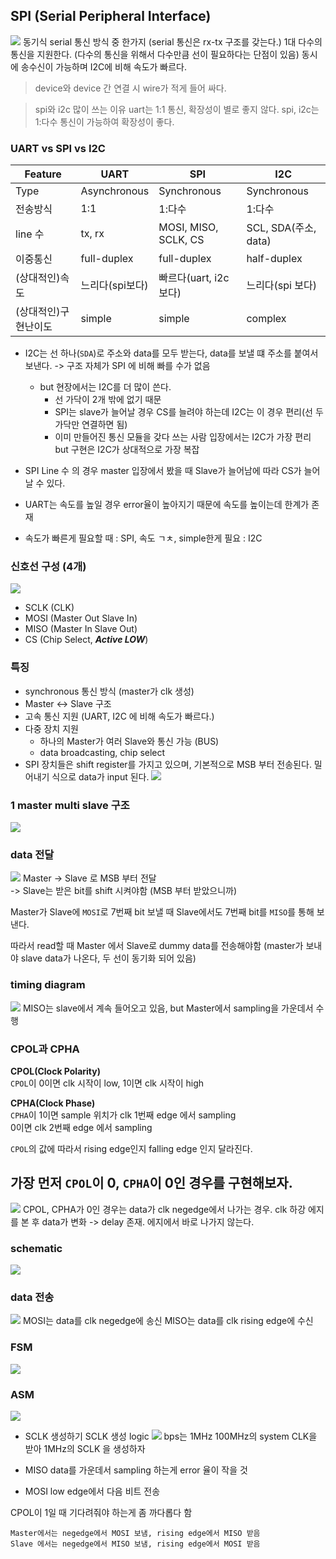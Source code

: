 ## SPI (Serial Peripheral Interface)
![](spi.png)
동기식 serial 통신 방식 중 한가지
(serial 통신은 rx-tx 구조를 갖는다.)
1대 다수의 통신을 지원한다. (다수의 통신을 위해서 다수만큼 선이 필요하다는 단점이 있음)
동시에 송수신이 가능하며 I2C에 비해 속도가 빠르다.

> device와 device 간 연결 시 wire가 적게 들어 싸다.

> spi와 i2c 많이 쓰는 이유
  uart는 1:1 통신, 확장성이 별로 좋지 않다.
  spi, i2c는 1:다수 통신이 가능하여 확장성이 좋다.

### UART vs SPI vs I2C
| Feature | UART | SPI | I2C |
|---------|------|-----|-----|
| Type    | Asynchronous | Synchronous | Synchronous |
| 전송방식 | 1:1 | 1:다수 | 1:다수 |
| line 수 | tx, rx | MOSI, MISO, SCLK, CS | SCL, SDA(주소, data) |
| 이중통신 | full-duplex | full-duplex | half-duplex |
| (상대적인)속도 | 느리다(spi보다) | 빠르다(uart, i2c 보다) | 느리다(spi 보다) |
| (상대적인)구현난이도 | simple | simple | complex |

- I2C는 선 하나(`SDA`)로 주소와 data를 모두 받는다, data를 보낼 떄 주소를 붙여서 보낸다. 
    -> 구조 자체가 SPI 에 비해 빠를 수가 없음
    - but 현장에서는 I2C를 더 많이 쓴다. 
        - 선 가닥이 2개 밖에 없기 때문 
        - SPI는 slave가 늘어날 경우 CS를 늘려야 하는데 I2C는 이 경우 편리(선 두가닥만 연결하면 됨)
        - 이미 만들어진 통신 모듈을 갖다 쓰는 사람 입장에서는 I2C가 가장 편리 but 구현은 I2C가 상대적으로 가장 복잡

- SPI Line 수 의 경우 master 입장에서 봤을 때 Slave가 늘어남에 따라 CS가 늘어날 수 있다.
- UART는 속도를 높일 경우 error율이 높아지기 때문에 속도를 높이는데 한계가 존재
- 속도가 빠른게 필요할 때 : SPI, 속도 ㄱㅊ, simple한게 필요 : I2C

### 신호선 구성 (4개)
![](image.png)
- SCLK (CLK)  
- MOSI (Master Out Slave In)  
- MISO (Master In Slave Out)  
- CS (Chip Select, ***Active LOW***)  

### 특징
- synchronous 통신 방식 (master가 clk 생성)  
- Master <-> Slave 구조  
- 고속 통신 지원 (UART, I2C 에 비해 속도가 빠르다.)  
- 다중 장치 지원  
    - 하나의 Master가 여러 Slave와 통신 가능 (BUS)  
    - data broadcasting, chip select 
- SPI 장치들은 shift register를 가지고 있으며, 기본적으로 MSB 부터 전송된다. 밀어내기 식으로 data가 input 된다.
![](spi_shiftreg.png) 

### 1 master multi slave 구조  
![](image-3.png)

### data 전달
![](image-1.png)
Master -> Slave 로 MSB 부터 전달  
-> Slave는 받은 bit를 shift 시켜야함 (MSB 부터 받았으니까)  

Master가 Slave에 `MOSI`로 7번째 bit 보낼 때 Slave에서도 7번째 bit를 `MISO`를 통해 보낸다.  

따라서 read할 때 Master 에서 Slave로 dummy data를 전송해야함 (master가 보내야 slave data가 나온다, 두 선이 동기화 되어 있음)  


### timing diagram
![](tim.png)
MISO는 slave에서 계속 들어오고 있음, but Master에서 sampling을 가운데서 수행

### CPOL과 CPHA
**CPOL(Clock Polarity)**  
`CPOL`이 0이면 clk 시작이 low, 1이면 clk 시작이 high  

**CPHA(Clock Phase)**  
`CPHA`이 1이면 sample 위치가 clk 1번째 edge 에서 sampling  
0이면 clk 2번째 edge 에서 sampling  

`CPOL`의 값에 따라서 rising edge인지 falling edge 인지 달라진다.  

## 가장 먼저 `CPOL`이 0, `CPHA`이 0인 경우를 구현해보자.
![](tim2.png)
CPOL, CPHA가 0인 경우는 data가 clk negedge에서 나가는 경우.
clk 하강 에지를 본 후 data가 변화 -> delay 존재. 에지에서 바로 나가지 않는다.

### schematic
![](schematic.png)

### data 전송
![](tim3.png)
MOSI는 data를 clk negedge에 송신
MISO는 data를 clk rising edge에 수신

### FSM
![](fsm.png)


### ASM
![](asm.png)
- SCLK 생성하기
SCLK 생성 logic
![](sclk_asm.png)
bps는 1MHz
100MHz의 system CLK을 받아 1MHz의 SCLK 을 생성하자


- MISO
data를 가운데서 sampling 하는게 error 율이 작을 것

- MOSI
low edge에서 다음 비트 전송


CPOL이 1일 때 기다려줘야 하는게 좀 까다롭다 함

    Master에서는 negedge에서 MOSI 보냄, rising edge에서 MISO 받음
    Slave 에서는 negedge에서 MISO 보냄, rising edge에서 MOSI 받음


